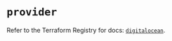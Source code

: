 # `provider`

Refer to the Terraform Registry for docs: [`digitalocean`](https://registry.terraform.io/providers/digitalocean/digitalocean/2.66.0/docs).
